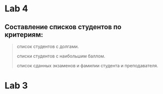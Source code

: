 # Lab 4
## Составление списков студентов по критериям:
>список студентов с долгами.
>
>списки студентов с наибольшим баллом.
>
>список сданных экзаменов и фамилии студента и преподавателя.
# Lab 3
